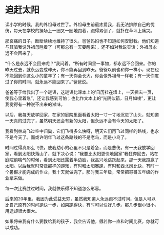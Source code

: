 # 追赶太阳

读小学的时候，我的外祖母过世了。外祖母生前最疼爱我，我无法排除自己的忧伤，每天在学校的操场上一圈又一圈地跑着，跑得累倒了，就扑在草坪上痛哭。 

那哀痛的日子，断断续续地维持了很久，爸爸妈妈也不知道如何安慰我。他们知道与其骗我说外祖母睡着了（可那总有一天要醒来），还不如对我说实话：外祖母永远不会回来了。 

“什么是永远不会回来呢？”我问着。“所有时间里一事物，都永远不会回来。你的昨天过去，就永远变成昨天，你不能再回到昨天。爸爸以前也和你一样小，现在也不能回到你这么小的童年了；有一天你会长大，你会像外祖母一样老；有一天你度过了你的时间，就永远不能回来了。”爸爸说。 

爸爸等于给我出了一个谜语，这谜语比课本上的‘日历挂在墙上，一天撕去一页，使我心里着急”，还让我感到可怕；也比作文本上的“光阴似箭，日月如梭”，更让我觉得有一种说不出来的滋味。 

以后，我每天放学回家，在家的庭院里面看着太阳一寸一寸地沉进了山头，就知道一天真的过完了，虽然明天还会有新的太阳，但永远不会有今天的太阳了。 

我看到林鸟飞过空中归巢，它们飞得多么快呀，明天它们再飞过同样的路线，也永不是今天了。而或许明年飞过这条路线的不是老鸟，而是小鸟了。 

时间过得真那么飞快，使我幼小的心里不只是着急，而是悲伤。有一天我放学回家，看到太阳快落山了，就下决心说：“我要比太阳更快地回家”我狂奔回去，站在庭院前喘气的时候，看到太阳还露着半边脸，我高兴地跳跃起来，那一天我跑赢了太阳。以后我就时常做那样的游戏，有时和太阳赛跑，有时和西北风比快，有时一个暑假才能完成的作业，我十天就做完了。那时我三年级，常常把哥哥五年级的作业拿来做。 

每一次比赛胜过时间，我就快乐得不知道怎么形容。 

后来的20年里，我因为此受益无穷，虽然我知道人永远跑不过时间，但是人可以比自己原有的时间跑快一步，如果跑得快，有时可以快好几步。那几步很小很小，用途却很大很大。 

如果将来我有什么要教给我的孩子，我会告诉他，假若你一直和时间比赛，你就可以成功。
 